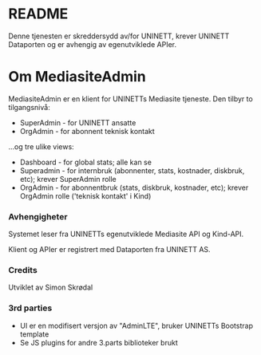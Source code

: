 # README #

Denne tjenesten er skreddersydd av/for UNINETT, krever UNINETT Dataporten og er avhengig av egenutviklede APIer.

# Om MediasiteAdmin #

MediasiteAdmin er en klient for UNINETTs Mediasite tjeneste. Den tilbyr to tilgangsnivå:

* SuperAdmin - for UNINETT ansatte
* OrgAdmin - for abonnent teknisk kontakt

...og tre ulike views: 

* Dashboard - for global stats; alle kan se
* Superadmin - for internbruk (abonnenter, stats, kostnader, diskbruk, etc); krever SuperAdmin rolle
* OrgAdmin - for abonnentbruk (stats, diskbruk, kostnader, etc); krever OrgAdmin rolle ('teknisk kontakt' i Kind)

### Avhengigheter ###

Systemet leser fra UNINETTs egenutviklede Mediasite API og Kind-API.

Klient og APIer er registrert med Dataporten fra UNINETT AS.

### Credits ###

Utviklet av Simon Skrødal

### 3rd parties ###

- UI er en modifisert versjon av "AdminLTE", bruker UNINETTs Bootstrap template
- Se JS plugins for andre 3.parts biblioteker brukt